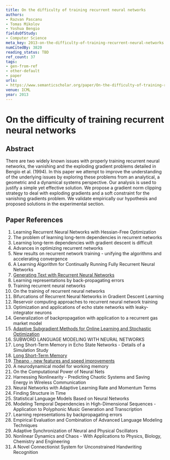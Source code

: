 ```yaml
---
title: On the difficulty of training recurrent neural networks
authors:
- Razvan Pascanu
- Tomas Mikolov
- Yoshua Bengio
fieldsOfStudy:
- Computer Science
meta_key: 2013-on-the-difficulty-of-training-recurrent-neural-networks
numCitedBy: 3820
reading_status: TBD
ref_count: 37
tags:
- gen-from-ref
- other-default
- paper
urls:
- https://www.semanticscholar.org/paper/On-the-difficulty-of-training-recurrent-neural-Pascanu-Mikolov/84069287da0a6b488b8c933f3cb5be759cb6237e?sort=total-citations
venue: ICML
year: 2013
---
```


# On the difficulty of training recurrent neural networks

## Abstract

There are two widely known issues with properly training recurrent neural networks, the vanishing and the exploding gradient problems detailed in Bengio et al. (1994). In this paper we attempt to improve the understanding of the underlying issues by exploring these problems from an analytical, a geometric and a dynamical systems perspective. Our analysis is used to justify a simple yet effective solution. We propose a gradient norm clipping strategy to deal with exploding gradients and a soft constraint for the vanishing gradients problem. We validate empirically our hypothesis and proposed solutions in the experimental section.

## Paper References

1. Learning Recurrent Neural Networks with Hessian-Free Optimization
2. The problem of learning long-term dependencies in recurrent networks
3. Learning long-term dependencies with gradient descent is difficult
4. Advances in optimizing recurrent networks
5. New results on recurrent network training - unifying the algorithms and accelerating convergence
6. A Learning Algorithm for Continually Running Fully Recurrent Neural Networks
7. [Generating Text with Recurrent Neural Networks](2011-generating-text-with-recurrent-neural-networks)
8. Learning representations by back-propagating errors
9. Training recurrent neural networks
10. On the training of recurrent neural networks
11. Bifurcations of Recurrent Neural Networks in Gradient Descent Learning
12. Reservoir computing approaches to recurrent neural network training
13. Optimization and applications of echo state networks with leaky- integrator neurons
14. Generalization of backpropagation with application to a recurrent gas market model
15. [Adaptive Subgradient Methods for Online Learning and Stochastic Optimization](2010-adaptive-subgradient-methods-for-online-learning-and-stochastic-optimization)
16. SUBWORD LANGUAGE MODELING WITH NEURAL NETWORKS
17. Long Short-Term Memory in Echo State Networks - Details of a Simulation Study
18. [Long Short-Term Memory](1997-long-short-term-memory)
19. [Theano - new features and speed improvements](2012-theano-new-features-and-speed-improvements)
20. A neurodynamical model for working memory
21. On the Computational Power of Neural Nets
22. Harnessing Nonlinearity - Predicting Chaotic Systems and Saving Energy in Wireless Communication
23. Neural Networks with Adaptive Learning Rate and Momentum Terms
24. Finding Structure in Time
25. Statistical Language Models Based on Neural Networks
26. Modeling Temporal Dependencies in High-Dimensional Sequences - Application to Polyphonic Music Generation and Transcription
27. Learning representations by backpropagating errors
28. Empirical Evaluation and Combination of Advanced Language Modeling Techniques
29. Adaptive Synchronization of Neural and Physical Oscillators
30. Nonlinear Dynamics and Chaos - With Applications to Physics, Biology, Chemistry and Engineering
31. A Novel Connectionist System for Unconstrained Handwriting Recognition
